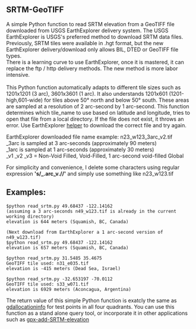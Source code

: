 ## SRTM-GeoTIFF
A simple Python function to read SRTM elevation from a GeoTIFF file downloaded from USGS EarthExplorer delivery system.
The USGS EarthExplorer is USGS's preferred method to download SRTM data files. Previously, SRTM tiles were available in .hgt format, but the new EarthExplorer delivery/download only allows BIL, DTED or GeoTIFF file types.<br>
There is a learning curve to use EarthExplorer, once it is mastered, it can replace the ftp / http delivery methods. The new method is more labor intensive.<br><br>
This Python function automatically adapts to different tile sizes such as 1201x1201 (3 arc), 3601x3601 (1 arc). It also understands 1201x601 (1201-high,601-wide) for tiles above 50° north and below 50° south. These areas are sampled at a resolution of 2 arc-second by 1 arc-second. This function determines which tile_name to use based on latitude and longitude, tries to open that file from a local directory. If the file does not exist, it throws an error. Use EarthExplorer [helper](/EarthExplorer-howto.md) to download the correct file and try again.

EarthExplorer downloaded file name example: n23_w123_3arc_v2.tif<br>
_3arc is sampled at 3 arc-seconds (approximately 90 meters)<br>
_1arc is sampled at 1 arc-seconds (approximately 30 meters)<br>
_v1 _v2 _v3 = Non-Void Filled, Void-Filled, 1 arc-second void-filled Global<br>

For simplicity and convenience, I delete some characters using regular expression **'s/_.arc_v.//'**  and simply use something like n23_w123.tif

## Examples:
```
$python read_srtm.py 49.68437 -122.14162
(assuming a 3 arc-seconds n49_w123.tif is already in the current working directory)
elevation is 644 meters (Squamish, BC, Canada)

(Next download from EarthExplorer a 1 arc-second version of n49_w123.tif)
$python read_srtm.py 49.68437 -122.14162
elevation is 657 meters (Squamish, BC, Canada)

$python read_srtm.py 31.5485 35.4675
GeoTIFF tile used: n31_e035.tif
elevation is -415 meters (Dead Sea, Israel)

$python read_srtm.py -32.653197 -70.0112
GeoTIFF tile used: s33_w071.tif
elevation is 6929 meters (Aconcagua, Argentina)

```
The return value of this simple Python function is exatcly the same as [gdallocationinfo](https://gdal.org/programs/gdallocationinfo.html) for test points in all four quadrants. You can use this function as a stand alone query tool, or incorporate it in other applications such as [gpx-add-SRTM-elevation](https://github.com/nicholas-fong/gpx-add-SRTM-elevation)
